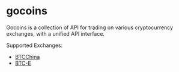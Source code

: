 gocoins
=======

Gocoins is a collection of API for trading on various cryptocurrency exchanges, with a unified API interface.

Supported Exchanges:

+ [BTCChina](https://vip.btcchina.com)
+ [BTC-E](https://btc-e.com)
